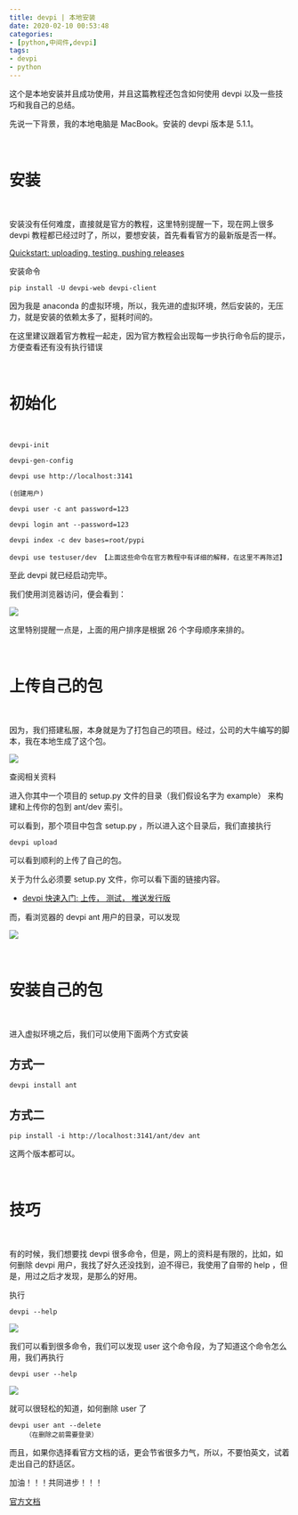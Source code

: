 ```yaml
---
title: devpi | 本地安装
date: 2020-02-10 00:53:48
categories:
- [python,中间件,devpi]
tags:
- devpi
- python
---
```

这个是本地安装并且成功使用，并且这篇教程还包含如何使用 devpi 以及一些技巧和我自己的总结。

先说一下背景，我的本地电脑是 MacBook。安装的 devpi 版本是 5.1.1。

<!-- more -->

<br/>

# 安装

<br/>

安装没有任何难度，直接就是官方的教程，这里特别提醒一下，现在网上很多 devpi 教程都已经过时了，所以，要想安装，首先看看官方的最新版是否一样。

[Quickstart: uploading, testing, pushing releases](https://devpi.net/docs/devpi/devpi/5.2/+d/quickstart-releaseprocess.html#installing-devpi-client-and-server)

安装命令

	pip install -U devpi-web devpi-client

因为我是 anaconda 的虚拟环境，所以，我先进的虚拟环境，然后安装的，无压力，就是安装的依赖太多了，挺耗时间的。

在这里建议跟着官方教程一起走，因为官方教程会出现每一步执行命令后的提示，方便查看还有没有执行错误

<br/>

# 初始化

<br/>

	devpi-init

	devpi-gen-config

	devpi use http://localhost:3141

	(创建用户)

	devpi user -c ant password=123

	devpi login ant --password=123

	devpi index -c dev bases=root/pypi

	devpi use testuser/dev 【上面这些命令在官方教程中有详细的解释，在这里不再陈述】

至此 devpi 就已经启动完毕。

我们使用浏览器访问，便会看到：

![](/images/devpi/0_0.png)

这里特别提醒一点是，上面的用户排序是根据 26 个字母顺序来排的。

<br/>

# 上传自己的包

<br/>

因为，我们搭建私服，本身就是为了打包自己的项目。经过，公司的大牛编写的脚本，我在本地生成了这个包。

![](/images/devpi/0_1.png)

查阅相关资料

进入你其中一个项目的 setup.py 文件的目录（我们假设名字为 example） 来构建和上传你的包到 ant/dev 索引。

可以看到，那个项目中包含 setup.py ，所以进入这个目录后，我们直接执行

	devpi upload

可以看到顺利的上传了自己的包。

关于为什么必须要 setup.py 文件，你可以看下面的链接内容。

- [devpi 快速入门: 上传， 测试， 推送发行版](https://github.com/yekeqiang/post/blob/master/original/devpi%20%E5%BF%AB%E9%80%9F%E5%85%A5%E9%97%A8-%20%E4%B8%8A%E4%BC%A0%EF%BC%8C%20%E6%B5%8B%E8%AF%95%EF%BC%8C%20%E6%8E%A8%E9%80%81%E5%8F%91%E8%A1%8C%E7%89%88.markdown)

而，看浏览器的 devpi ant 用户的目录，可以发现

![](/images/devpi/0_2.png)

<br/>

# 安装自己的包

<br/>

进入虚拟环境之后，我们可以使用下面两个方式安装

## 方式一

	devpi install ant

## 方式二

	pip install -i http://localhost:3141/ant/dev ant

这两个版本都可以。

<br/>

# 技巧

<br/>

有的时候，我们想要找 devpi 很多命令，但是，网上的资料是有限的，比如，如何删除 devpi 用户，我找了好久还没找到，迫不得已，我使用了自带的 help ，但是，用过之后才发现，是那么的好用。

执行

	devpi --help

![](/images/devpi/0_3.png)

我们可以看到很多命令，我们可以发现 user 这个命令段，为了知道这个命令怎么用，我们再执行

	devpi user --help

![](/images/devpi/0_4.png)

就可以很轻松的知道，如何删除 user 了

	devpi user ant --delete
		（在删除之前需要登录）

而且，如果你选择看官方文档的话，更会节省很多力气，所以，不要怕英文，试着走出自己的舒适区。

加油！！！共同进步！！！

[官方文档](https://devpi.net/docs/devpi/devpi/5.2/+d/index.html)

